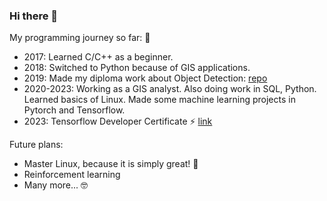 ### Hi there 👋

My programming journey so far: 🤖
- 2017: Learned C/C++ as a beginner.
- 2018: Switched to Python because of GIS applications.
- 2019: Made my diploma work about Object Detection: [repo](https://github.com/tbareas/CV_sentinel_object_detection)
- 2020-2023: Working as a GIS analyst. Also doing work in SQL, Python.
Learned basics of Linux. Made some machine learning projects in Pytorch and Tensorflow.
- 2023: Tensorflow Developer Certificate ⚡ [link](https://www.credential.net/2fe2aedd-a7a7-43d9-bc19-767565c33a04)

Future plans:
- Master Linux, because it is simply great! 🐧
- Reinforcement learning
- Many more... 🤓

<!--
**tbareas/tbareas** is a ✨ _special_ ✨ repository because its `README.md` (this file) appears on your GitHub profile.

Here are some ideas to get you started:

- 🔭 I’m currently working on ...
- 🌱 I’m currently learning ...
- 👯 I’m looking to collaborate on ...
- 🤔 I’m looking for help with ...
- 💬 Ask me about ...
- 📫 How to reach me: ...
- 😄 Pronouns: ...
- ⚡ Fun fact: ...
-->
